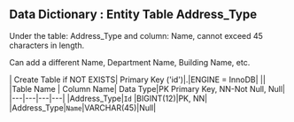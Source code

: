 ## Data Dictionary : Entity Table Address_Type

Under the table: Address_Type and column: Name, cannot exceed 45 characters in length. 

Can add a different Name, Department Name, Building Name, etc.

| Create Table if NOT EXISTS| Primary Key ('id')|.|ENGINE = InnoDB|
||
|Table Name | Column Name| Data Type|PK Primary Key, NN-Not Null, Null|
|---|---|---|---|
|Address_Type|`Id` |BIGINT(12)|PK, NN|
|Address_Type|`Name`|VARCHAR(45)|Null|

